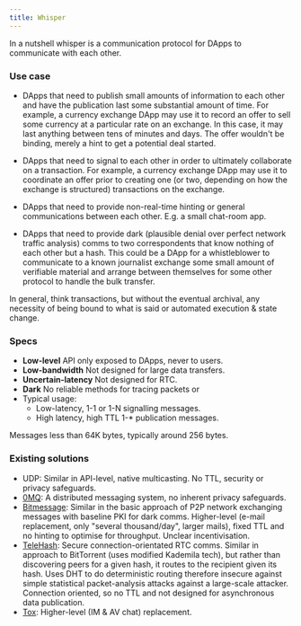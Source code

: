 ```yaml
---
title: Whisper
---
```


In a nutshell whisper is a communication protocol for DApps to communicate with each other.

### Use case

* DApps that need to publish small amounts of information to each other and have the publication last some substantial amount of time. For example, a currency exchange DApp may use it to record an offer to sell some currency at a particular rate on an exchange. In this case, it may last anything between tens of minutes and days. The offer wouldn't be binding, merely a hint to get a potential deal started.

* DApps that need to signal to each other in order to ultimately collaborate on a transaction. For example, a currency exchange DApp may use it to coordinate an offer prior to creating one (or two, depending on how the exchange is structured) transactions on the exchange.

* DApps that need to provide non-real-time hinting or general communications between each other. E.g. a small chat-room app.

* DApps that need to provide dark (plausible denial over perfect network traffic analysis) comms to two correspondents that know nothing of each other but a hash. This could be a DApp for a whistleblower to communicate to a known journalist exchange some small amount of verifiable material and arrange between themselves for some other protocol to handle the bulk transfer.

In general, think transactions, but without the eventual archival, any necessity of being bound to what is said or automated execution & state change.

### Specs

* **Low-level** API only exposed to DApps, never to users.
* **Low-bandwidth** Not designed for large data transfers.
* **Uncertain-latency** Not designed for RTC.
* **Dark** No reliable methods for tracing packets or
* Typical usage:
  * Low-latency, 1-1 or 1-N signalling messages.
  * High latency, high TTL 1-* publication messages.

Messages less than 64K bytes, typically around 256 bytes.

### Existing solutions

* UDP: Similar in API-level, native multicasting. No TTL, security or privacy safeguards.
* [0MQ](http://zeromq.org/): A distributed messaging system, no inherent privacy safeguards.
* [Bitmessage](https://bitmessage.org/wiki/Main_Page): Similar in the basic approach of P2P network exchanging messages with baseline PKI for dark comms. Higher-level (e-mail replacement, only "several thousand/day", larger mails), fixed TTL and no hinting to optimise for throughput. Unclear incentivisation.
* [TeleHash](https://github.com/telehash/telehash.org/blob/master/network.md#paths): Secure connection-orientated RTC comms. Similar in approach to BitTorrent (uses modified Kademila tech), but rather than discovering peers for a given hash, it routes to the recipient given its hash. Uses DHT to do deterministic routing therefore insecure against simple statistical packet-analysis attacks against a large-scale attacker. Connection oriented, so no TTL and not designed for asynchronous data publication.
* [Tox](https://github.com/irungentoo/toxcore/blob/master/docs/updates/DHT.md): Higher-level (IM & AV chat) replacement.
